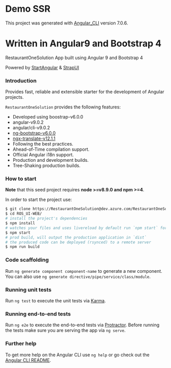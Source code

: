 # Demo SSR

This project was generated with [Angular_CLI](https://github.com/angular/angular-cli) version 7.0.6.

# Written in Angular9 and Bootstrap 4

RestaurantOneSolution App built using Angular 9 and Bootstrap 4

Powered by [StartAngular](http://startangular.com/) & [StrapUI](http://strapui.com/)

### Introduction

Provides fast, reliable and extensible starter for the development of Angular projects.

`RestaurantOneSolution` provides the following features:

-   Developed using boostrap-v6.0.0
-   angular-v9.0.2
-   angular/cli-v9.0.2
-   [ng-bootstrap-v6.0.0](https://github.com/ng-bootstrap/)
-   [ngx-translate-v12.1.1](https://github.com/ngx-translate)
-   Following the best practices.
-   Ahead-of-Time compilation support.
-   Official Angular i18n support.
-   Production and development builds.
-   Tree-Shaking production builds.

### How to start

**Note** that this seed project requires **node >=v8.9.0 and npm >=4**.

In order to start the project use:

```bash
$ git clone https://RestaurantOneSolution@dev.azure.com/RestaurantOneSolution/RestaurantOneSolution/_git/ROS_UI-WEB
$ cd ROS_UI-WEB/
# install the project's dependencies
$ npm install
# watches your files and uses livereload by default run `npm start` for a dev server. Navigate to `http://localhost:4200/`. The app will automatically reload if you change any of the source files.
$ npm start
# prod build, will output the production application in `dist`
# the produced code can be deployed (rsynced) to a remote server
$ npm run build
```

### Code scaffolding

Run `ng generate component component-name` to generate a new component. You can also use `ng generate directive/pipe/service/class/module`.

### Running unit tests

Run `ng test` to execute the unit tests via [Karma](https://karma-runner.github.io).

### Running end-to-end tests

Run `ng e2e` to execute the end-to-end tests via [Protractor](http://www.protractortest.org/).
Before running the tests make sure you are serving the app via `ng serve`.

### Further help

To get more help on the Angular CLI use `ng help` or go check out the [Angular CLI README](https://github.com/angular/angular-cli/blob/master/README.md).

